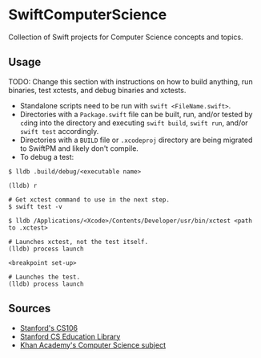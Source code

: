 # SwiftComputerScience

Collection of Swift projects for Computer Science concepts and topics.

## Usage

TODO: Change this section with instructions on how to build anything, run binaries, test xctests, and debug binaries and xctests.

* Standalone scripts need to be run with `swift <FileName.swift>`.
* Directories with a `Package.swift` file can be built, run, and/or tested by `cd`ing into the directory and executing `swift build`, `swift run`, and/or `swift test` accordingly.
* Directories with a `BUILD` file or `.xcodeproj` directory are being migrated to SwiftPM and likely don't compile.
* To debug a test:

```
$ lldb .build/debug/<executable name>

(lldb) r
```

```
# Get xctest command to use in the next step.
$ swift test -v

$ lldb /Applications/<Xcode>/Contents/Developer/usr/bin/xctest <path to .xctest>

# Launches xctest, not the test itself.
(lldb) process launch

<breakpoint set-up>

# Launches the test.
(lldb) process launch
```

## Sources

* [Stanford's CS106](https://www.youtube.com/playlist?list=PLFE6E58F856038C69)
* [Stanford CS Education Library](http://cslibrary.stanford.edu/)
* [Khan Academy's Computer Science subject](https://www.khanacademy.org/)
